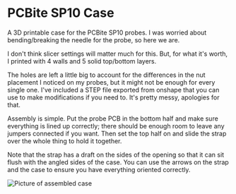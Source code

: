 # PCBite SP10 Case

A 3D printable case for the PCBite SP10 probes. I was worried about bending/breaking the needle for the probe, so here we are.

I don't think slicer settings will matter much for this. But, for what it's worth, I printed with 4 walls and 5 solid top/bottom layers.

The holes are left a little big to account for the differences in the nut placement I noticed on my probes, but it might not be enough for every single one.
I've included a STEP file exported from onshape that you can use to make modifications if you need to. It's pretty messy, apologies for that.

Assembly is simple. Put the probe PCB in the bottom half and make sure everything is lined up correctly; there should be enough room to leave any jumpers connected if you want. Then set the top half on and slide the strap over the whole thing to hold it together.

Note that the strap has a draft on the sides of the opening so that it can sit flush with the angled sides of the case. You can use the arrows on the strap and the case to ensure you have everything oriented correctly.

![Picture of assembled case](https://i.imgur.com/6D8UUDk.jpg)
